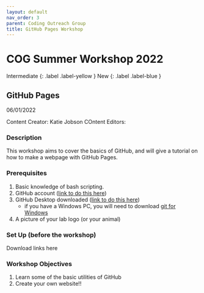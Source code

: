 ```yaml
---
layout: default
nav_order: 3
parent: Coding Outreach Group
title: GitHub Pages Workshop
---
```


# COG Summer Workshop 2022
Intermediate 
{: .label .label-yellow }
New
{: .label .label-blue }
## GitHub Pages
06/01/2022

Content Creator: Katie Jobson
COntent Editors:

### Description

This workshop aims to cover the basics of GitHub, and will give a tutorial on how to make a webpage with GitHub Pages.

### Prerequisites

1. Basic knowledge of bash scripting. 
2. GitHub account ([link to do this here](https://github.com/))
3. GitHub Desktop downloaded ([link to do this here](https://desktop.github.com/))
    - if you have a Windows PC, you will need to download [git for Windows](https://gitforwindows.org/)
4. A picture of your lab logo (or your animal)
    
### Set Up (before the workshop)

Download links here

### Workshop Objectives

1. Learn some of the basic utilities of GitHub
2. Create your own website!!

